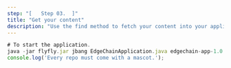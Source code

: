 ```yaml
---
step: "[   Step 03.  ]"
title: "Get your content"
description: "Use the find method to fetch your content into your application. From simple to complex queries; search, filter, sort, and display content to meet your various needs."
---
```


```jsx title="/step1.js"
# To start the application.
java -jar flyfly.jar jbang EdgeChainApplication.java edgechain-app-1.0.0.jar
console.log('Every repo must come with a mascot.');
```